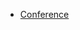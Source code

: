 * [Conference](https://kccnceu2023.sched.com/event/1HyQs/public-technical-oversight-committee-toc-meeting-moderated-by-chris-aniszczyk-cto-the-linux-foundation)
